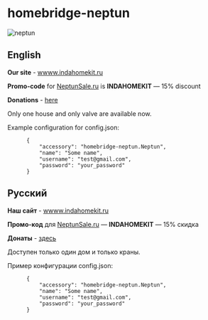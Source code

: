 # homebridge-neptun

![neptun](https://www.indahomekit.ru/wp-content/uploads/2019/12/neptunsale.jpg)

## English

**Our site** - [wwww.indahomekit.ru](www.indahomekit.ru)

**Promo-code** for [NeptunSale.ru](https://neptunsale.ru) is **INDAHOMEKIT** — 15% discount

**Donations** - [here](https://donate.stream/indahomekit)

Only one house and only valve are available now.

Example configuration for config.json:
```
      {
          "accessory": "homebridge-neptun.Neptun",
          "name": "Some name",
          "username": "test@gmail.com",
          "password": "your_password"
      }
```
## Русский

**Наш сайт** - [wwww.indahomekit.ru](www.indahomekit.ru)

**Промо-код** для [NeptunSale.ru](https://neptunsale.ru) — **INDAHOMEKIT** — 15% скидка

**Донаты** - [здесь](https://donate.stream/indahomekit)

Доступен только один дом и только краны.

Пример конфигурации config.json:
```
      {
          "accessory": "homebridge-neptun.Neptun",
          "name": "Some name",
          "username": "test@gmail.com",
          "password": "your_password"
      }
```
